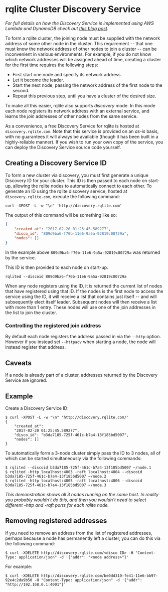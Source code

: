 # rqlite Cluster Discovery Service
_For full details on how the Discovery Service is implemented using AWS Lambda and DynamoDB check out [this blog post](http://www.philipotoole.com/building-a-cluster-discovery-service-with-aws-lambda-and-dynamodb/)._

To form a rqlite cluster, the joining node must be supplied with the network address of some other node in the cluster. This requirement -- that one must know the network address of other nodes to join a cluster -- can be inconvenient in various environments. For example, if you do not know which network addresses will be assigned ahead of time, creating a cluster for the first time requires the following steps:

 * First start one node and specify its network address.
 * Let it become the leader.
 * Start the next node, passing the network address of the first node to the second.
 * Repeat this previous step, until you have a cluster of the desired size.

To make all this easier, rqlite also supports _discovery_ mode. In this mode each node registers its network address with an external service, and learns the _join_ addresses of other nodes from the same service.

As a convenience, a free Discovery Service for rqlite is hosted at `discovery.rqlite.com`. Note that this service is provided on an _as-is_ basis, with no guarantees it will always be available (though it has been built in a highly-reliable manner). If you wish to run your own copy of the service, you can deploy the Discovery Service source code yourself.

## Creating a Discovery Service ID
To form a new cluster via discovery, you must first generate a unique Discovery ID for your cluster. This ID is then passed to each node on start-up, allowing the rqlite nodes to automatically connect to each other. To generate an ID using the rqlite discovery service, hosted at `discovery.rqlite.com`, execute the following command:
```
curl -XPOST -L -w "\n" 'http://discovery.rqlite.com'
```
The output of this command will be something like so:
```json
{
    "created_at": "2017-02-20 01:25:45.589277",
    "disco_id": "809d9ba6-f70b-11e6-9a5a-92819c00729a",
    "nodes": []
}
```
In the example above `809d9ba6-f70b-11e6-9a5a-92819c00729a` was returned by the service.

This ID is then provided to each node on start-up.
```shell
rqlited --discoid 809d9ba6-f70b-11e6-9a5a-92819c00729a
```
When any node registers using the ID, it is returned the current list of nodes that have registered using that ID. If the nodes is the first node to access the service using the ID, it will receive a list that contains just itself -- and will subsequently elect itself leader. Subsequent nodes will then receive a list with more than 1 entry. These nodes will use one of the join addresses in the list to join the cluster.

### Controlling the registered join address
By default each node registers the address passed in via the `--http` option. However if you instead set `--httpadv` when starting a node, the node will instead register that address.

## Caveats
If a node is already part of a cluster, addresses returned by the Discovery Service are ignored.

## Example
Create a Discovery Service ID:
```shell
$ curl -XPOST -L -w "\n" 'http://discovery.rqlite.com/'
{
    "created_at":
    "2017-02-20 01:25:45.589277",
    "disco_id": "b3da7185-725f-461c-b7a4-13f185bd5007",
    "nodes": []
}
```
To automatically form a 3-node cluster simply pass the ID to 3 nodes, all of which can be started simultaneously via the following commands:
```shell
$ rqlited --discoid b3da7185-725f-461c-b7a4-13f185bd5007 ~/node.1
$ rqlited -http localhost:4003 -raft localhost:4004 --discoid b3da7185-725f-461c-b7a4-13f185bd5007 ~/node.2
$ rqlited -http localhost:4005 -raft localhost:4006 --discoid b3da7185-725f-461c-b7a4-13f185bd5007 ~/node.3
```
_This demonstration shows all 3 nodes running on the same host. In reality you probably wouldn't do this, and then you wouldn't need to select different -http and -raft ports for each rqlite node._

## Removing registered addresses
If you need to remove an address from the list of registered addresses, perhaps because a node has permanently left a cluster, you can do this via the following command:
```shell
$ curl -XDELETE http://discovery.rqlite.com/<disco ID> -H "Content-Type: application/json" -d '{"addr": "<node address>"}'
```
For example:
```shell
$ curl -XDELETE http://discovery.rqlite.com/be0dd310-fe41-11e6-bb97-92e4c2da9b50 -H "Content-Type: application/json" -d '{"addr": "http://192.168.0.1:4001"}'
```
